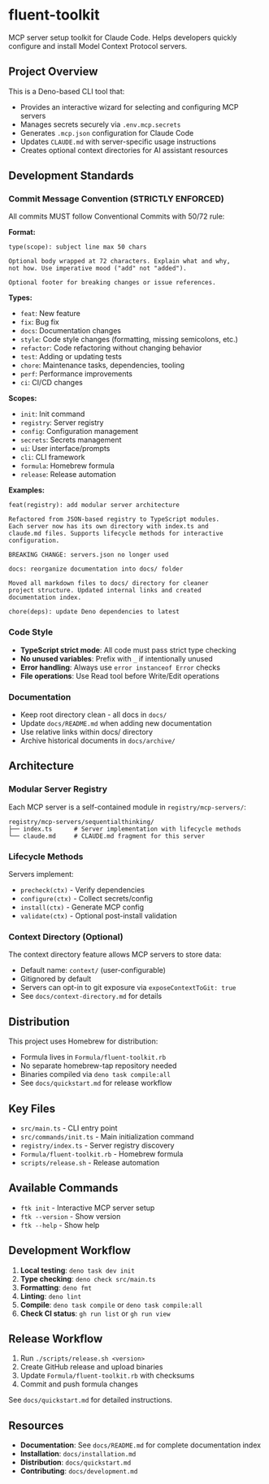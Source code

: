 # fluent-toolkit

MCP server setup toolkit for Claude Code. Helps developers quickly configure and install Model Context Protocol servers.

## Project Overview

This is a Deno-based CLI tool that:
- Provides an interactive wizard for selecting and configuring MCP servers
- Manages secrets securely via `.env.mcp.secrets`
- Generates `.mcp.json` configuration for Claude Code
- Updates `CLAUDE.md` with server-specific usage instructions
- Creates optional context directories for AI assistant resources

## Development Standards

### Commit Message Convention (STRICTLY ENFORCED)

All commits MUST follow Conventional Commits with 50/72 rule:

**Format:**
```
type(scope): subject line max 50 chars

Optional body wrapped at 72 characters. Explain what and why,
not how. Use imperative mood ("add" not "added").

Optional footer for breaking changes or issue references.
```

**Types:**
- `feat`: New feature
- `fix`: Bug fix
- `docs`: Documentation changes
- `style`: Code style changes (formatting, missing semicolons, etc.)
- `refactor`: Code refactoring without changing behavior
- `test`: Adding or updating tests
- `chore`: Maintenance tasks, dependencies, tooling
- `perf`: Performance improvements
- `ci`: CI/CD changes

**Scopes:**
- `init`: Init command
- `registry`: Server registry
- `config`: Configuration management
- `secrets`: Secrets management
- `ui`: User interface/prompts
- `cli`: CLI framework
- `formula`: Homebrew formula
- `release`: Release automation

**Examples:**
```
feat(registry): add modular server architecture

Refactored from JSON-based registry to TypeScript modules.
Each server now has its own directory with index.ts and
claude.md files. Supports lifecycle methods for interactive
configuration.

BREAKING CHANGE: servers.json no longer used
```

```
docs: reorganize documentation into docs/ folder

Moved all markdown files to docs/ directory for cleaner
project structure. Updated internal links and created
documentation index.
```

```
chore(deps): update Deno dependencies to latest
```

### Code Style

- **TypeScript strict mode**: All code must pass strict type checking
- **No unused variables**: Prefix with `_` if intentionally unused
- **Error handling**: Always use `error instanceof Error` checks
- **File operations**: Use Read tool before Write/Edit operations

### Documentation

- Keep root directory clean - all docs in `docs/`
- Update `docs/README.md` when adding new documentation
- Use relative links within docs/ directory
- Archive historical documents in `docs/archive/`

## Architecture

### Modular Server Registry

Each MCP server is a self-contained module in `registry/mcp-servers/`:

```
registry/mcp-servers/sequentialthinking/
├── index.ts      # Server implementation with lifecycle methods
└── claude.md     # CLAUDE.md fragment for this server
```

### Lifecycle Methods

Servers implement:
- `precheck(ctx)` - Verify dependencies
- `configure(ctx)` - Collect secrets/config
- `install(ctx)` - Generate MCP config
- `validate(ctx)` - Optional post-install validation

### Context Directory (Optional)

The context directory feature allows MCP servers to store data:
- Default name: `context/` (user-configurable)
- Gitignored by default
- Servers can opt-in to git exposure via `exposeContextToGit: true`
- See `docs/context-directory.md` for details

## Distribution

This project uses Homebrew for distribution:
- Formula lives in `Formula/fluent-toolkit.rb`
- No separate homebrew-tap repository needed
- Binaries compiled via `deno task compile:all`
- See `docs/quickstart.md` for release workflow

## Key Files

- `src/main.ts` - CLI entry point
- `src/commands/init.ts` - Main initialization command
- `registry/index.ts` - Server registry discovery
- `Formula/fluent-toolkit.rb` - Homebrew formula
- `scripts/release.sh` - Release automation

## Available Commands

- `ftk init` - Interactive MCP server setup
- `ftk --version` - Show version
- `ftk --help` - Show help

## Development Workflow

1. **Local testing**: `deno task dev init`
2. **Type checking**: `deno check src/main.ts`
3. **Formatting**: `deno fmt`
4. **Linting**: `deno lint`
5. **Compile**: `deno task compile` or `deno task compile:all`
6. **Check CI status**: `gh run list` or `gh run view`

## Release Workflow

1. Run `./scripts/release.sh <version>`
2. Create GitHub release and upload binaries
3. Update `Formula/fluent-toolkit.rb` with checksums
4. Commit and push formula changes

See `docs/quickstart.md` for detailed instructions.

## Resources

- **Documentation**: See `docs/README.md` for complete documentation index
- **Installation**: `docs/installation.md`
- **Distribution**: `docs/quickstart.md`
- **Contributing**: `docs/development.md`
